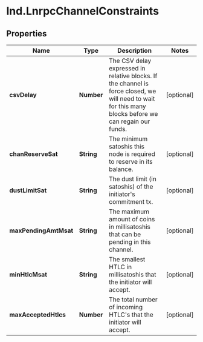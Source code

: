 # lnd.LnrpcChannelConstraints

## Properties

Name | Type | Description | Notes
------------ | ------------- | ------------- | -------------
**csvDelay** | **Number** | The CSV delay expressed in relative blocks. If the channel is force closed, we will need to wait for this many blocks before we can regain our funds. | [optional] 
**chanReserveSat** | **String** | The minimum satoshis this node is required to reserve in its balance. | [optional] 
**dustLimitSat** | **String** | The dust limit (in satoshis) of the initiator&#39;s commitment tx. | [optional] 
**maxPendingAmtMsat** | **String** | The maximum amount of coins in millisatoshis that can be pending in this channel. | [optional] 
**minHtlcMsat** | **String** | The smallest HTLC in millisatoshis that the initiator will accept. | [optional] 
**maxAcceptedHtlcs** | **Number** | The total number of incoming HTLC&#39;s that the initiator will accept. | [optional] 


